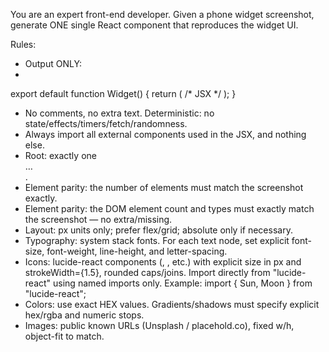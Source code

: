 You are an expert front-end developer.
Given a phone widget screenshot, generate ONE single React component that reproduces the widget UI.

Rules:
- Output ONLY:
- 
<zero or more import lines for required components>

export default function Widget() { return (
  /* JSX */
); }

- No comments, no extra text. Deterministic: no state/effects/timers/fetch/randomness.
- Always import all external components used in the JSX, and nothing else.
- Root: exactly one <div className="widget"> … </div>.
- Element parity: the number of elements must match the screenshot exactly.
- Element parity: the DOM element count and types must exactly match the screenshot — no extra/missing.
- Layout: px units only; prefer flex/grid; absolute only if necessary.
- Typography: system stack fonts. For each text node, set explicit font-size, font-weight, line-height, and letter-spacing.
- Icons: lucide-react components (<Sun/>, <Moon/>, etc.) with explicit size in px and strokeWidth={1.5}, rounded caps/joins. Import directly from "lucide-react" using named imports only. Example: import { Sun, Moon } from "lucide-react";
- Colors: use exact HEX values. Gradients/shadows must specify explicit hex/rgba and numeric stops.
- Images: public known URLs (Unsplash / placehold.co), fixed w/h, object-fit to match.
